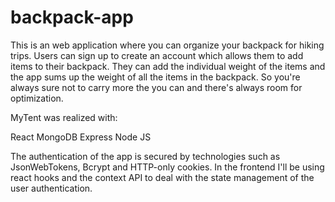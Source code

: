 # backpack-app

This is an web application where you can organize your backpack for hiking trips.
Users can sign up to create an account which allows them to add items to their backpack. 
They can add the individual weight of the items and the app sums up the weight of all the items in the backpack.
So you're always sure not to carry more the you can and there's always room for optimization.

MyTent was realized with:

React
MongoDB
Express
Node JS

The authentication of the app is secured by technologies such as JsonWebTokens, Bcrypt and HTTP-only cookies. 
In the frontend I'll be using react hooks and the context API to deal with the state management of the user authentication.
